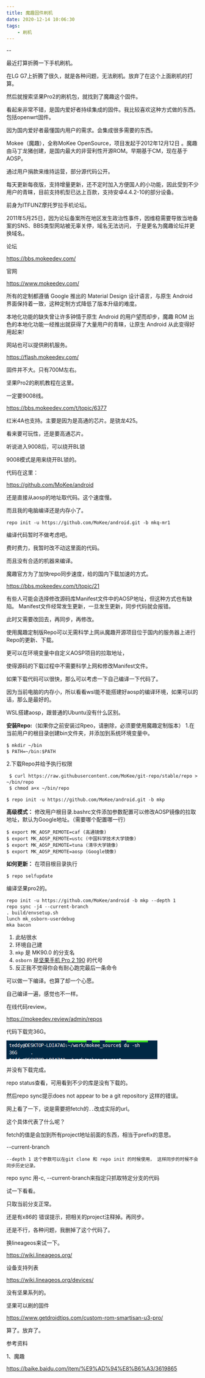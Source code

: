 ```yaml
---
title: 魔趣固件刷机
date: 2020-12-14 10:06:30
tags:
	- 刷机
---
```


--

最近打算折腾一下手机刷机。

在LG G7上折腾了很久，就是各种问题，无法刷机。放弃了在这个上面刷机的打算。

然后就搜索坚果Pro2的刷机包，就找到了魔趣这个固件。

看起来非常不错，是国内爱好者持续集成的固件。我比较喜欢这种方式做的东西。包括openwrt固件。

因为国内爱好者最懂国内用户的需求。会集成很多需要的东西。



Mokee（魔趣），全称MoKee OpenSource，项目发起于2012年12月12日 。魔趣由马丁龙猪创建，是国内最大的非营利性开源ROM。早期基于CM，现在基于AOSP。

通过用户捐款来维持运营，部分源代码公开。

每天更新每夜版，支持增量更新，还不定时加入方便国人的小功能，因此受到不少用户的青睐，目前支持机型已达上百款，支持安卓4.4.2-10的部分设备。

前身为ITFUNZ摩托罗拉手机论坛。

2011年5月25日，因为论坛备案所在地区发生政治性事件，因维稳需要导致当地备案的SNS、BBS类型网站被无辜关停，域名无法访问， 于是更名为魔趣论坛并更换域名。



论坛

https://bbs.mokeedev.com/

官网

https://www.mokeedev.com/



所有的定制都遵循 Google 推出的 Material Design 设计语言，与原生 Android 界面保持着一致，这种定制方式降低了版本升级的难度。

本地化功能的缺失曾让许多钟情于原生 Android 的用户望而却步，魔趣 ROM 出色的本地化功能一经推出就获得了大量用户的青睐，让原生 Android 从此变得好用起来!



网站也可以提供刷机服务。

https://flash.mokeedev.com/

固件并不大。只有700M左右。



坚果Pro2的刷机教程在这里。

一定要9008线。

https://bbs.mokeedev.com/t/topic/6377



红米4A也支持。主要是因为是高通的芯片。是骁龙425。

看来要可玩性，还是要高通芯片。



听说进入9008后，可以绕开BL锁

9008模式是用来绕开BL锁的。



代码在这里：

https://github.com/MoKee/android



还是直接从aosp的地址取代码。这个速度慢。

而且我的电脑编译还是内存小了。

```
repo init -u https://github.com/MoKee/android.git -b mkq-mr1
```



编译代码暂时不做考虑吧。

费时费力，我暂时改不动这里面的代码。

而且没有合适的机器来编译。



魔趣官方为了加快repo同步速度，给的国内下载加速的方式。

https://bbs.mokeedev.com/t/topic/21



有些人可能会选择修改源码库Manifest文件中的AOSP地址，但这种方式也有缺陷。
Manifest文件经常发生更新，一旦发生更新，同步代码就会报错。

此时又需要改回去，再同步，再修改。

使用魔趣定制版Repo可以无需科学上网从魔趣开源项目位于国内的服务器上进行Repo的更新、下载。

更可以在环境变量中自定义AOSP项目的拉取地址，

使得源码的下载过程中不需要科学上网和修改Manifest文件。



如果下载代码可以很快，那么可以考虑一下自己编译一下代码了。

因为当前电脑的内存小，所以看看wsl能不能搭建好aosp的编译环境，如果可以的话，那么是最好的。

WSL搭建aosp，跟普通的Ubuntu没有什么区别。



**安装Repo:**（如果你之前安装过Rpeo，请删除，必须要使用魔趣定制版本）
1.在当前用户的根目录创建bin文件夹，并添加到系统环境变量中。

```
$ mkdir ~/bin
$ PATH=~/bin:$PATH
```

2.下载Repo并给予执行权限

```
 $ curl https://raw.githubusercontent.com/MoKee/git-repo/stable/repo > ~/bin/repo
 $ chmod a+x ~/bin/repo
```

```
$ repo init -u https://github.com/MoKee/android.git -b mkp
```

**高级模式：**
修改用户根目录.bashrc文件添加参数配置可以修改AOSP镜像的拉取地址，默认为Google地址。（需要哪个配置哪一行）

```
$ export MK_AOSP_REMOTE=caf (高通镜像)
$ export MK_AOSP_REMOTE=ustc (中国科学技术大学镜像)
$ export MK_AOSP_REMOTE=tuna (清华大学镜像)
$ export MK_AOSP_REMOTE=aosp (Google镜像)
```

**如何更新：**
在项目根目录执行

```
$ repo selfupdate
```



编译坚果pro2的。

```
repo init -u https://github.com/MoKee/android -b mkp --depth 1
repo sync -j4 --current-branch
. build/envsetup.sh
lunch mk_osborn-userdebug
mka bacon
```

1. 此帖很水
2. 环境自己建
3. `mkp` 是 MK90.0 的分支名
4. `osborn` 是[坚果手机 Pro 2 190](http://rom.mk/?device=osborn) 的代号
5. 反正我不觉得你会有耐心跑完最后一条命令



可以做一下编译。也算了却一个心愿。

自己编译一遍，感觉也不一样。



在线代码review。

https://mokeedev.review/admin/repos



代码下载完36G。

![image-20201223130647986](../images/playopenwrt_pic/image-20201223130647986.png)

并没有下载完成。

repo status查看，可用看到不少的库是没有下载的。

然后repo sync提示does not appear to be a git repository 这样的错误。

网上看了一下，说是需要把fetch的`..`改成实际的url。

这个具体代表了什么呢？

fetch的值是会加到所有project地址前面的东西，相当于prefix的意思。



--current-branch

```
--depth 1 这个参数可以在git clone 和 repo init 的时候使用， 这样同步的时候不会同步历史记录。
```

repo sync 用-c, --current-branch来指定只抓取特定分支的代码 

试一下看看。

只取当前分支正常。

还是有x86的 错误提示，把相关的project注释掉。再同步。

还是不行，各种问题，我删掉了这个代码了。

换lineageos来试一下。

https://wiki.lineageos.org/



设备支持列表

https://wiki.lineageos.org/devices/

没有坚果系列的。

坚果可以刷的固件

https://www.getdroidtips.com/custom-rom-smartisan-u3-pro/

算了。放弃了。





参考资料

1、魔趣

https://baike.baidu.com/item/%E9%AD%94%E8%B6%A3/3619865